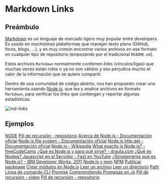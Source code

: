# Markdown Links

## Preámbulo

[Markdown](https://es.wikipedia.org/wiki/Markdown) es un lenguaje de marcado
ligero muy popular entre developers. Es usado en muchísimas plataformas que
manejan texto plano (GitHub, foros, blogs, ...), y es muy común
encontrar varios archivos en ese formato en cualquier tipo de repositorio
(empezando por el tradicional `README.md`).

Estos archivos `Markdown` normalmente contienen _links_ (vínculos/ligas) que
muchas veces están rotos o ya no son válidos y eso perjudica mucho el valor de
la información que se quiere compartir.

Dentro de una comunidad de código abierto, nos han propuesto crear una
herramienta usando [Node.js](https://nodejs.org/), que lea y analice archivos
en formato `Markdown`, para verificar los links que contengan y reportar
algunas estadísticas.

![md-links](https://user-images.githubusercontent.com/110297/42118443-b7a5f1f0-7bc8-11e8-96ad-9cc5593715a6.jpg)

## Ejemplos

[NODE](https://nodejs.org/pe)
[Pill de recursión - repositorio](https://github.com/merunga/pildora-recursion)
[Acerca de Node.js - Documentación oficial](https://nodejs.org/es/about/)
[Node.js file system - Documentación oficial](https://nodejs.org/api/fs.html)
[Node.js http.get - Documentación oficial](https://nodejs.org/api/http.html#http_http_get_options_callback)
[Node.js - Wikipedia](https://es.wikipedia.org/wiki/Node.js)
[What exactly is Node.js? - freeCodeCamp](https://medium.freecodecamp.org/what-exactly-is-node-js-ae36e97449f5)
[¿Qué es Node.js y para qué sirve? - drauta.com](https://www.drauta.com/que-es-nodejs-y-para-que-sirve)
[¿Qué es Nodejs? Javascript en el Servidor - Fazt en YouTube](https://www.youtube.com/watch?v=WgSc1nv_4Gw)
[¿Simplemente qué es Node.js? - IBM Developer Works, 2011](https://www.ibm.com/developerworks/ssa/opensource/library/os-nodejs/index.htm)
[Node.js y npm](https://www.genbeta.com/desarrollo/node-js-y-npm)
[NPM](https://docs.npmjs.com/getting-started/what-is-npm)
[Publicar packpage](https://docs.npmjs.com/getting-started/publishing-npm-packages)
[Crear módulos en Node.js](https://docs.npmjs.com/getting-started/publishing-npm-packages)
[Leer un archivo](https://nodejs.org/api/fs.html#fs_fs_readfile_path_options_callback)
[Leer un directorio](https://nodejs.org/api/fs.html#fs_fs_readdir_path_options_callback)
[Path](https://nodejs.org/api/path.html)
[Linea de comando CLI](https://medium.com/netscape/a-guide-to-create-a-nodejs-command-line-package-c2166ad0452e)
[Promise](https://javascript.info/promise-basics)
[Comprendiendo Promesas en Js](https://hackernoon.com/understanding-promises-in-javascript-13d99df067c1)
[Pill de recursión - video](https://www.youtube.com/watch?v=lPPgY3HLlhQ&t=916s)
[Pill de recursión - repositorio](https://github.com/merunga/pildora-recursion)
